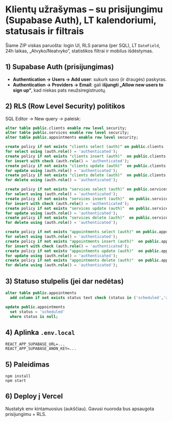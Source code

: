 # Klientų užrašymas – su prisijungimu (Supabase Auth), LT kalendoriumi, statusais ir filtrais

Šiame ZIP viskas paruošta: login UI, RLS parama (per SQL), LT `DateField`, 24h laikas, „Atvyko/Neatvyko“, statistikos filtrai ir mobilus išdėstymas.

## 1) Supabase Auth (prisijungimas)
- **Authentication → Users → Add user**: sukurk savo (ir draugės) paskyras.
- **Authentication → Providers → Email**: gali **išjungti „Allow new users to sign up“**, kad niekas pats neužsiregistruotų.

## 2) RLS (Row Level Security) politikos
SQL Editor → New query → paleisk:
```sql
alter table public.clients enable row level security;
alter table public.services enable row level security;
alter table public.appointments enable row level security;

create policy if not exists "clients select (auth)" on public.clients
for select using (auth.role() = 'authenticated');
create policy if not exists "clients insert (auth)"  on public.clients
for insert with check (auth.role() = 'authenticated');
create policy if not exists "clients update (auth)"  on public.clients
for update using (auth.role() = 'authenticated');
create policy if not exists "clients delete (auth)"  on public.clients
for delete using (auth.role() = 'authenticated');

create policy if not exists "services select (auth)" on public.services
for select using (auth.role() = 'authenticated');
create policy if not exists "services insert (auth)"  on public.services
for insert with check (auth.role() = 'authenticated');
create policy if not exists "services update (auth)"  on public.services
for update using (auth.role() = 'authenticated');
create policy if not exists "services delete (auth)"  on public.services
for delete using (auth.role() = 'authenticated');

create policy if not exists "appointments select (auth)" on public.appointments
for select using (auth.role() = 'authenticated');
create policy if not exists "appointments insert (auth)"  on public.appointments
for insert with check (auth.role() = 'authenticated');
create policy if not exists "appointments update (auth)"  on public.appointments
for update using (auth.role() = 'authenticated');
create policy if not exists "appointments delete (auth)"  on public.appointments
for delete using (auth.role() = 'authenticated');
```

## 3) Statuso stulpelis (jei dar nedėtas)
```sql
alter table public.appointments
  add column if not exists status text check (status in ('scheduled','attended','no_show')) default 'scheduled';

update public.appointments
  set status = 'scheduled'
  where status is null;
```

## 4) Aplinka `.env.local`
```
REACT_APP_SUPABASE_URL=...
REACT_APP_SUPABASE_ANON_KEY=...
```

## 5) Paleidimas
```
npm install
npm start
```

## 6) Deploy į Vercel
Nustatyk env kintamuosius (aukščiau). Gavusi nuoroda bus apsaugota prisijungimu + RLS.
